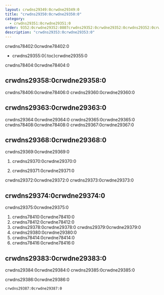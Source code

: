 ```yaml
---
layout: crwdns29349:0crwdne29349:0
title: "crwdns29350:0crwdne29350:0"
category:
  - crwdns29351:0crwdne29351:0
order: 9352:0crwdne29352:0807crwdns29352:0crwdne29352:0crwdns29352:0crwdne29352:0
description: "crwdns29353:0crwdne29353:0"
---
```

crwdns78402:0crwdne78402:0

* crwdns29355:0{:toc}crwdne29355:0

crwdns78404:0crwdne78404:0

## crwdns29358:0crwdne29358:0

crwdns78406:0crwdne78406:0 crwdns29360:0crwdne29360:0

## crwdns29363:0crwdne29363:0

crwdns29364:0crwdne29364:0 crwdns29365:0crwdne29365:0 crwdns78408:0crwdne78408:0 crwdns29367:0crwdne29367:0

## crwdns29368:0crwdne29368:0

crwdns29369:0crwdne29369:0

1. crwdns29370:0crwdne29370:0

2. crwdns29371:0crwdne29371:0

crwdns29372:0crwdne29372:0 crwdns29373:0crwdne29373:0

## crwdns29374:0crwdne29374:0

crwdns29375:0crwdne29375:0

1. crwdns78410:0crwdne78410:0
2. crwdns78412:0crwdne78412:0
3. crwdns29378:0crwdne29378:0 crwdns29379:0crwdne29379:0
4. crwdns29380:0crwdne29380:0
5. crwdns78414:0crwdne78414:0
6. crwdns78416:0crwdne78416:0

## crwdns29383:0crwdne29383:0

crwdns29384:0crwdne29384:0 crwdns29385:0crwdne29385:0

crwdns29386:0crwdne29386:0

    crwdns29387:0crwdne29387:0
